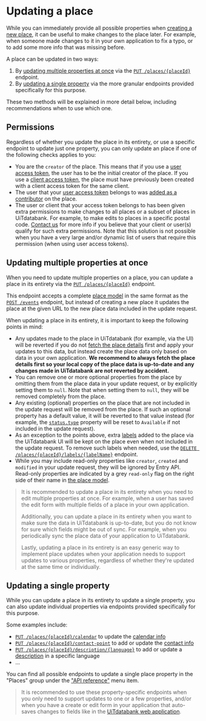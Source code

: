 # Updating a place

While you can immediately provide all possible properties when [creating a new place](./create.md), it can be useful to make changes to the place later. For example, when someone made changes to it in your own application to fix a typo, or to add some more info that was missing before.

A place can be updated in two ways:

1. By [updating multiple properties at once](#updating-multiple-properties-at-once) via the [`PUT /places/{placeId}`](/reference/entry.json/paths/~1places~1{placeId}/put) endpoint.
2. By [updating a single property](#updating-a-single-property) via the more granular endpoints provided specifically for this purpose.

These two methods will be explained in more detail below, including recommendations when to use which one.

## Permissions

Regardless of whether you update the place in its entirety, or use a specific endpoint to update just one property, you can only update an place if one of the following checks applies to you:

* You are the `creator` of the place. This means that if you use a [user access token](https://docs.publiq.be/docs/authentication/methods/user-access-token), the user has to be the initial creator of the place. If you use a [client access token](https://docs.publiq.be/docs/authentication/methods/client-access-token), the place must have previously been created with a client access token for the same client.
* The user that your [user access token](https://docs.publiq.be/docs/authentication/methods/user-access-token) belongs to was [added as a contributor](../shared/contributors.md) on the place.
* The user or client that your access token belongs to has been given extra permissions to make changes to all places or a subset of places in UiTdatabank. For example, to make edits to places in a specific postal code. [Contact us](https://docs.publiq.be/#contact-us) for more info if you believe that your client or user(s) qualify for such extra permissions. Note that this solution is not possible when you have a very large and/or dynamic list of users that require this permission (when using user access tokens).

## Updating multiple properties at once

When you need to update multiple properties on a place, you can update a place in its entirety via the [`PUT /places/{placeId}`](/reference/entry.json/paths/~1places~1{placeId}/put) endpoint.

This endpoint accepts a complete [place model](../../../models/place-with-read-example.json) in the same format as the [`POST /events`](/reference/entry.json/paths/~1places/post) endpoint, but instead of creating a new place it updates the place at the given URL to the new place data included in the update request.

When updating a place in its entirety, it is important to keep the following points in mind:

* Any updates made to the place in UiTdatabank (for example, via the UI) will be reverted if you do not [fetch the place details](/reference/entry.json/paths/~1places~1{placeId}/get) first and apply your updates to this data, but instead create the place data only based on data in your own application. **We recommend to always fetch the place details first so your local copy of the place data is up-to-date and any changes made in UiTdatabank are not reverted by accident.**
* You can remove one or more optional properties from the place by omitting them from the place data in your update request, or by explicitly setting them to `null`. Note that when setting them to `null`, they will be removed completely from the place.
* Any existing (optional) properties on the place that are not included in the update request will be removed from the place. If such an optional property has a default value, it will be reverted to that value instead (for example, the [`status.type`](./status.md) property will be reset to `Available` if not included in the update request).
* As an exception to the points above, extra [labels](../shared/labels.md) added to the place via the UiTdatabank UI will be kept on the place even when not included in the update request. To remove such labels when needed, use the [`DELETE /places/{placeId}/labels/{labelName}`](/reference/entry.json/paths/~1places~1{placeId}~1labels~1{labelName}/delete) endpoint.
* While you may include read-only properties like `creator`, `created` and `modified` in your update request, they will be ignored by Entry API. Read-only properties are indicated by a grey `read-only` flag on the right side of their name in [the place model](../../../models/place-with-read-example.json).

<!-- theme: success -->

> It is recommended to update a place in its entirety when you need to edit multiple properties at once. For example, when a user has saved the edit form with multiple fields of a place in your own application.
>
> Additionally, you can update a place in its entirety when you want to make sure the data in UiTdatabank is up-to-date, but you do not know for sure which fields might be out of sync. For example, when you periodically sync the place data of your application to UiTdatabank.
>
> Lastly, updating a place in its entirety is an easy generic way to implement place updates when your application needs to support updates to various properties, regardless of whether they're updated at the same time or individually.

## Updating a single property

While you can update a place in its entirety to update a single property, you can also update individual properties via endpoints provided specifically for this purpose.

Some examples include:

* [`PUT /places/{placeId}/calendar`](/reference/entry.json/paths/~1places~1{placeId}~1calendar/put) to update the [calendar info](../shared/calendar-info.md)
* [`PUT /places/{placeId}/contact-point`](/reference/entry.json/paths/~1places~1{placeId}~1contact-point/put) to add or update the [contact info](../shared/booking-and-contact-info.md)
* [`PUT /places/{placeId}/description/{language}`](/reference/entry.json/paths/~1places~1{placeId}~1description~1{language}/put) to add or update a [description](../shared/description.md) in a specific language
* ...

You can find all possible endpoints to update a single place property in the "Places" group under the ["API reference"](../../../reference/entry.json) menu item.

<!-- theme: success -->

> It is recommended to use these property-specific endpoints when you only need to support updates to one or a few properties, and/or when you have a create or edit form in your application that auto-saves changes to fields like in the [UiTdatabank web application](https://www.uitdatabank.be).
